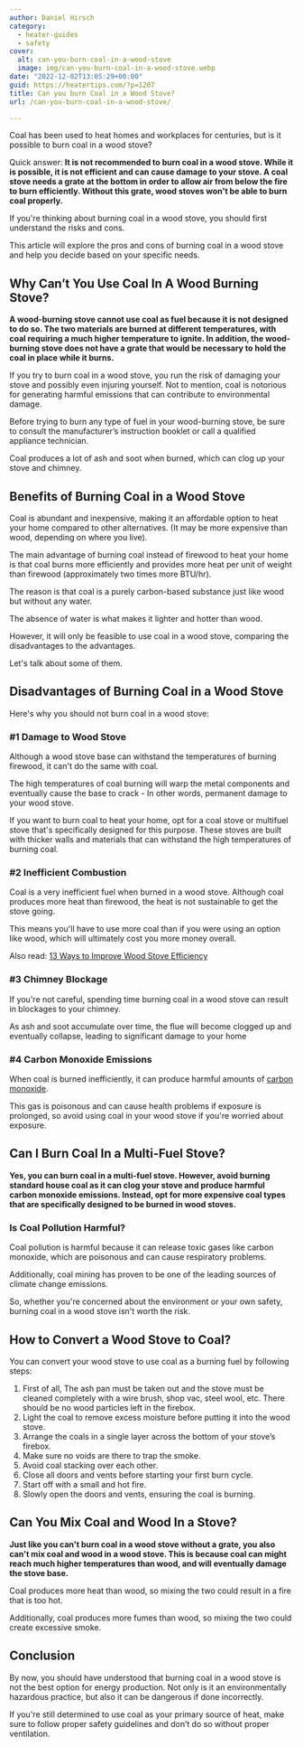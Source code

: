 ```yaml
---
author: Daniel Hirsch
category:
  - heater-guides
  - safety
cover:
  alt: can-you-burn-coal-in-a-wood-stove
  image: img/can-you-burn-coal-in-a-wood-stove.webp
date: "2022-12-02T13:05:29+00:00"
guid: https://heatertips.com/?p=1207
title: Can you burn Coal in a Wood Stove?
url: /can-you-burn-coal-in-a-wood-stove/

---
```

Coal has been used to heat homes and workplaces for centuries, but is it possible to burn coal in a wood stove?

Quick answer: **It is not recommended to burn coal in a wood stove. While it is possible, it is not efficient and can cause damage to your stove. A coal stove needs a grate at the bottom in order to allow air from below the fire to burn efficiently. Without this grate, wood stoves won't be able to burn coal properly.**

If you're thinking about burning coal in a wood stove, you should first understand the risks and cons.

This article will explore the pros and cons of burning coal in a wood stove and help you decide based on your specific needs.

## Why Can’t You Use Coal In A Wood Burning Stove?

**A wood-burning stove cannot use coal as fuel because it is not designed to do so. The two materials are burned at different temperatures, with coal requiring a much higher temperature to ignite. In addition, the wood-burning stove does not have a grate that would be necessary to hold the coal in place while it burns.**

If you try to burn coal in a wood stove, you run the risk of damaging your stove and possibly even injuring yourself. Not to mention, coal is notorious for generating harmful emissions that can contribute to environmental damage.

Before trying to burn any type of fuel in your wood-burning stove, be sure to consult the manufacturer’s instruction booklet or call a qualified appliance technician.

Coal produces a lot of ash and soot when burned, which can clog up your stove and chimney.

## Benefits of Burning Coal in a Wood Stove

Coal is abundant and inexpensive, making it an affordable option to heat your home compared to other alternatives. (It may be more expensive than wood, depending on where you live).

The main advantage of burning coal instead of firewood to heat your home is that coal burns more efficiently and provides more heat per unit of weight than firewood (approximately two times more BTU/hr).

The reason is that coal is a purely carbon-based substance just like wood but without any water.

The absence of water is what makes it lighter and hotter than wood.

However, it will only be feasible to use coal in a wood stove, comparing the disadvantages to the advantages.

Let's talk about some of them.

## Disadvantages of Burning Coal in a Wood Stove

Here's why you should not burn coal in a wood stove:

### \#1 Damage to Wood Stove

Although a wood stove base can withstand the temperatures of burning firewood, it can't do the same with coal.

The high temperatures of coal burning will warp the metal components and eventually cause the base to crack - In other words, permanent damage to your wood stove.

If you want to burn coal to heat your home, opt for a coal stove or multifuel stove that's specifically designed for this purpose. These stoves are built with thicker walls and materials that can withstand the high temperatures of burning coal.

### \#2 Inefficient Combustion

Coal is a very inefficient fuel when burned in a wood stove. Although coal produces more heat than firewood, the heat is not sustainable to get the stove going.

This means you'll have to use more coal than if you were using an option like wood, which will ultimately cost you more money overall.

Also read: [13 Ways to Improve Wood Stove Efficiency](/how-to-improve-wood-stove-efficiency/)

### \#3 Chimney Blockage

If you're not careful, spending time burning coal in a wood stove can result in blockages to your chimney.

As ash and soot accumulate over time, the flue will become clogged up and eventually collapse, leading to significant damage to your home

### \#4 Carbon Monoxide Emissions

When coal is burned inefficiently, it can produce harmful amounts of [carbon monoxide](/portable-air-conditioner-carbon-monoxide/).

This gas is poisonous and can cause health problems if exposure is prolonged, so avoid using coal in your wood stove if you're worried about exposure.

## Can I Burn Coal In a Multi-Fuel Stove?

**Yes, you can burn coal in a multi-fuel stove. However, avoid burning standard house coal as it can clog your stove and produce harmful carbon monoxide emissions. Instead, opt for more expensive coal types that are specifically designed to be burned in wood stoves.**

### Is Coal Pollution Harmful?

Coal pollution is harmful because it can release toxic gases like carbon monoxide, which are poisonous and can cause respiratory problems.

Additionally, coal mining has proven to be one of the leading sources of climate change emissions.

So, whether you're concerned about the environment or your own safety, burning coal in a wood stove isn't worth the risk.

## How to Convert a Wood Stove to Coal?

You can convert your wood stove to use coal as a burning fuel by following steps:

1. First of all, The ash pan must be taken out and the stove must be cleaned completely with a wire brush, shop vac, steel wool, etc. There should be no wood particles left in the firebox.
1. Light the coal to remove excess moisture before putting it into the wood stove.
1. Arrange the coals in a single layer across the bottom of your stove’s firebox.
1. Make sure no voids are there to trap the smoke.
1. Avoid coal stacking over each other.
1. Close all doors and vents before starting your first burn cycle.
1. Start off with a small and hot fire.
1. Slowly open the doors and vents, ensuring the coal is burning.

## Can You Mix Coal and Wood In a Stove?

**Just like you can't burn coal in a wood stove without a grate, you also can't mix coal and wood in a wood stove. This is because coal can might reach much higher temperatures than wood, and will eventually damage the stove base.**

Coal produces more heat than wood, so mixing the two could result in a fire that is too hot.

Additionally, coal produces more fumes than wood, so mixing the two could create excessive smoke.

## Conclusion

By now, you should have understood that burning coal in a wood stove is not the best option for energy production. Not only is it an environmentally hazardous practice, but also it can be dangerous if done incorrectly.

If you're still determined to use coal as your primary source of heat, make sure to follow proper safety guidelines and don’t do so without proper ventilation.
